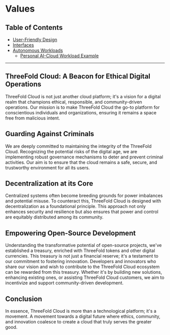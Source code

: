 
<h1> Values </h1>

<h2>Table of Contents</h2>

- [User-Friendly Design](#user-friendly-design)
- [Interfaces](#interfaces)
- [Autonomous Workloads](#autonomous-workloads)
  - [Personal AI-Cloud Workload Example](#personal-ai-cloud-workload-example)

***

## ThreeFold Cloud: A Beacon for Ethical Digital Operations

ThreeFold Cloud is not just another cloud platform; it's a vision for a digital realm that champions ethical, responsible, and community-driven operations. Our mission is to make ThreeFold Cloud the go-to platform for conscientious individuals and organizations, ensuring it remains a space free from malicious intent.


## Guarding Against Criminals

We are deeply committed to maintaining the integrity of the ThreeFold Cloud. Recognizing the potential risks of the digital age, we are implementing robust governance mechanisms to deter and prevent criminal activities. Our aim is to ensure that the cloud remains a safe, secure, and trustworthy environment for all its users.


## Decentralization at its Core

Centralized systems often become breeding grounds for power imbalances and potential misuse. To counteract this, ThreeFold Cloud is designed with decentralization as a foundational principle. This approach not only enhances security and resilience but also ensures that power and control are equitably distributed among its community.


## Empowering Open-Source Development

Understanding the transformative potential of open-source projects, we've established a treasury, enriched with ThreeFold tokens and other digital currencies. This treasury is not just a financial reserve; it's a testament to our commitment to fostering innovation. Developers and innovators who share our vision and wish to contribute to the ThreeFold Cloud ecosystem can be rewarded from this treasury. Whether it's by building new solutions, enhancing existing ones, or assisting ThreeFold Cloud customers, we aim to incentivize and support community-driven development.


## Conclusion

In essence, ThreeFold Cloud is more than a technological platform; it's a movement. A movement towards a digital future where ethics, community, and innovation coalesce to create a cloud that truly serves the greater good.


